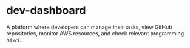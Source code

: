 # dev-dashboard
A platform where developers can manage their tasks, view GitHub repositories, monitor AWS resources, and check relevant programming news.
